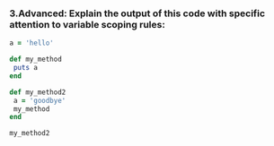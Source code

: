 ### 3.  ​Advanced​: Explain the output of this code with specific attention to variable scoping rules:

```ruby
a = 'hello'

def my_method
 puts a
end

def my_method2
 a = 'goodbye'
 my_method
end

my_method2
```